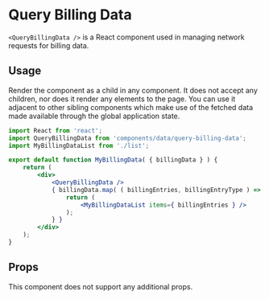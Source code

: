 Query Billing Data
================

`<QueryBillingData />` is a React component used in managing network requests for billing data.

## Usage

Render the component as a child in any component. It does not accept any children, nor does it render any elements to the page. You can use it adjacent to other sibling components which make use of the fetched data made available through the global application state.

```jsx
import React from 'react';
import QueryBillingData from 'components/data/query-billing-data';
import MyBillingDataList from './list';

export default function MyBillingData( { billingData } ) {
	return (
		<div>
			<QueryBillingData />
			{ billingData.map( ( billingEntries, billingEntryType ) => {
				return (
					<MyBillingDataList items={ billingEntries } />
				);
			} }
		</div>
	);
}
```

## Props

This component does not support any additional props.
